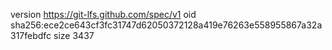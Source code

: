 version https://git-lfs.github.com/spec/v1
oid sha256:ece2ce643cf3fc31747d62050372128a419e76263e558955867a32a317febdfc
size 3437
